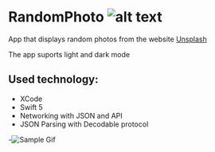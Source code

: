 # RandomPhoto  ![alt text](https://img.shields.io/badge/Made%20with-Swift-orange)
App that displays random photos from the website [Unsplash](https://unsplash.com/)

The app suports light and dark mode

## Used technology:
* XCode
* Swift 5
* Networking with JSON and API
* JSON Parsing with Decodable protocol

-![Sample Gif](Demo.gif)
